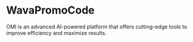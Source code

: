 # WavaPromoCode
OMI is an advanced AI-powered platform that offers cutting-edge tools to improve efficiency and maximize results.
